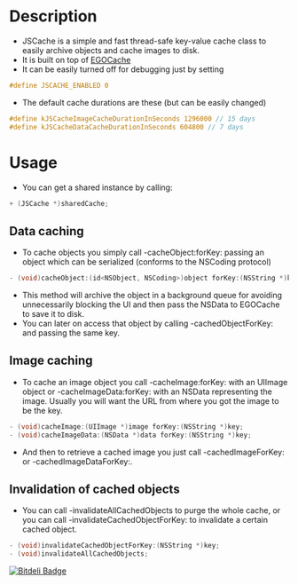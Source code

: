 # Description
- JSCache is a simple and fast thread-safe key-value cache class to easily archive objects and cache images to disk.
- It is built on top of [EGOCache](https://github.com/enormego/EGOCache)
- It can be easily turned off for debugging just by setting 

```objective-c
#define JSCACHE_ENABLED 0
```

- The default cache durations are these (but can be easily changed)

```objective-c
#define kJSCacheImageCacheDurationInSeconds 1296000 // 15 days
#define kJSCacheDataCacheDurationInSeconds 604800 // 7 days
```

# Usage

- You can get a shared instance by calling:

```objective-c
+ (JSCache *)sharedCache;
```

## Data caching

- To cache objects you simply call -cacheObject:forKey: passing an object which can be serialized (conforms to the NSCoding protocol)

```objective-c
- (void)cacheObject:(id<NSObject, NSCoding>)object forKey:(NSString *)key;
```

- This method will archive the object in a background queue for avoiding unnecessarily blocking the UI and then pass the NSData to EGOCache to save it to disk.
- You can later on access that object by calling -cachedObjectForKey: and passing the same key.

## Image caching

- To cache an image object you call -cacheImage:forKey: with an UIImage object or -cacheImageData:forKey: with an NSData representing the image. Usually you will want the URL from where you got the image to be the key.

```objective-c
- (void)cacheImage:(UIImage *)image forKey:(NSString *)key;
- (void)cacheImageData:(NSData *)data forKey:(NSString *)key;
```

- And then to retrieve a cached image you just call -cachedImageForKey: or -cachedImageDataForKey:.

## Invalidation of cached objects

- You can call -invalidateAllCachedObjects to purge the whole cache, or you can call -invalidateCachedObjectForKey: to invalidate a certain cached object.

```objective-c
- (void)invalidateCachedObjectForKey:(NSString *)key;
- (void)invalidateAllCachedObjects;
```

[![Bitdeli Badge](https://d2weczhvl823v0.cloudfront.net/JaviSoto/jscache/trend.png)](https://bitdeli.com/free "Bitdeli Badge")

